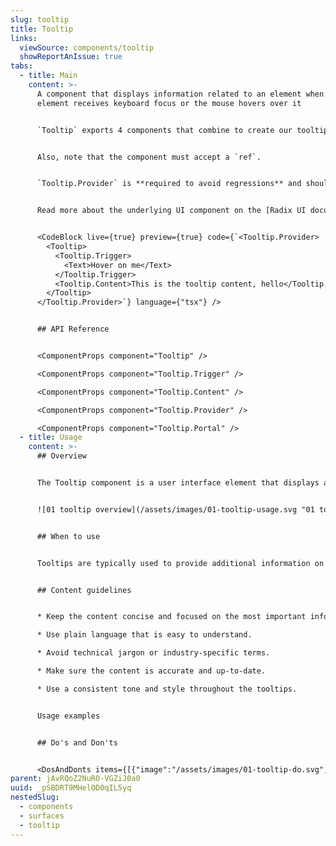 ```yaml
---
slug: tooltip
title: Tooltip
links:
  viewSource: components/tooltip
  showReportAnIssue: true
tabs:
  - title: Main
    content: >-
      A component that displays information related to an element when the
      element receives keyboard focus or the mouse hovers over it


      `Tooltip` exports 4 components that combine to create our tooltip. The `Tooltip.Trigger` requires a React component child (or passed to `as`) to allow the necessary event bindings and accessible properties to be cloned.


      Also, note that the component must accept a `ref`.


      `Tooltip.Provider` is **required to avoid regressions** and should be included at the root level of the application.


      Read more about the underlying UI component on the [Radix UI documentation site](https://radix-ui.com/primitives/docs/components/tooltip).


      <CodeBlock live={true} preview={true} code={`<Tooltip.Provider>
        <Tooltip>
          <Tooltip.Trigger>
            <Text>Hover on me</Text>
          </Tooltip.Trigger>
          <Tooltip.Content>This is the tooltip content, hello</Tooltip.Content>
        </Tooltip>
      </Tooltip.Provider>`} language={"tsx"} />


      ## API Reference


      <ComponentProps component="Tooltip" />

      <ComponentProps component="Tooltip.Trigger" />

      <ComponentProps component="Tooltip.Content" />

      <ComponentProps component="Tooltip.Provider" />

      <ComponentProps component="Tooltip.Portal" />
  - title: Usage
    content: >-
      ## Overview


      The Tooltip component is a user interface element that displays additional information when the user hovers over or clicks on a specific element. Tooltips are typically used to provide users with context or additional details about an element, such as the purpose of a button or the meaning of an icon.


      ![01 tooltip overview](/assets/images/01-tooltip-usage.svg "01 tooltip overview")


      ## When to use


      Tooltips are typically used to provide additional information on a specific term or item, or to clarify a confusing element on a webpage or application. They can help to improve the user experience by providing quick access to relevant information without cluttering the main interface.


      ## Content guidelines


      * Keep the content concise and focused on the most important information.

      * Use plain language that is easy to understand.

      * Avoid technical jargon or industry-specific terms.

      * Make sure the content is accurate and up-to-date.

      * Use a consistent tone and style throughout the tooltips.


      Usage examples


      ## Do's and Don'ts


      <DosAndDonts items={[{"image":"/assets/images/01-tooltip-do.svg","type":"do","description":"Ensure that the tooltip's content is clear and concise."},{"description":"Overload tooltips with excessive information.","type":"dont","image":"/assets/images/02-tooltip-dont.svg"},{"description":"Choose appropriate tooltip placements that don't obstruct critical content and are contextually relevant.","type":"do","image":"/assets/images/03-tooltip-do.svg"},{"description":"Position tooltips in a way that obscures the content or makes it difficult for users to interact with the elements they're hovering over.","type":"dont","image":"/assets/images/04-tooltip-dont.svg"},{"image":"/assets/images/05-tooltip-do.svg","description":"Use tooltip if the content is cut off with an ellipsis or overflows.","type":"do"},{"description":"Use tooltips excessively. Reserve them for situations where additional context or information is genuinely needed.","type":"dont","image":"/assets/images/06-tooltip-dont.svg"}]} />
parent: jAvRQoZ2NuRO-VGZiJ0a0
uuid: _pSBDRT9MHelOD0qIL5yq
nestedSlug:
  - components
  - surfaces
  - tooltip
---
```

